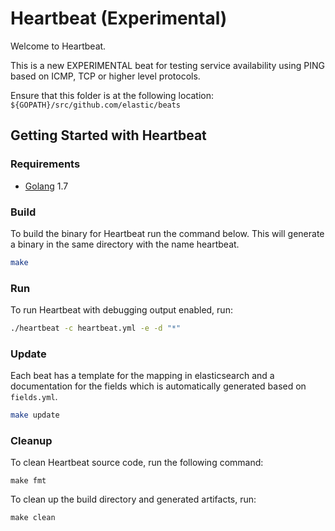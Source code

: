 # Heartbeat (Experimental)

Welcome to Heartbeat.

This is a new EXPERIMENTAL beat for testing service availability using PING based on ICMP, TCP or higher level protocols.

Ensure that this folder is at the following location:
`${GOPATH}/src/github.com/elastic/beats`

## Getting Started with Heartbeat

### Requirements

* [Golang](https://golang.org/dl/) 1.7

### Build

To build the binary for Heartbeat run the command below. This will generate a binary
in the same directory with the name heartbeat.

```bash
make
```


### Run

To run Heartbeat with debugging output enabled, run:

```bash
./heartbeat -c heartbeat.yml -e -d "*"
```


### Update

Each beat has a template for the mapping in elasticsearch and a documentation for the fields
which is automatically generated based on `fields.yml`.

```bash
make update
```


### Cleanup

To clean  Heartbeat source code, run the following command:

```
make fmt
```

To clean up the build directory and generated artifacts, run:

```
make clean
```
